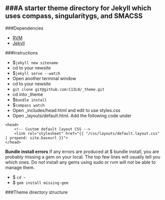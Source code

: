 ###A starter theme directory for Jekyll which uses compass, singularitygs, and SMACSS
---
###Dependencies

* [RVM](https://rvm.io/)
* [Jekyll](http://jekyllrb.com/docs/installation/)

###Instructions

* $`jekyll new sitename`
* cd to your newsite
* $`jekyll serve --watch`
* Open another terminal window
* cd to your newsite
* `git clone git@github.com:C13L0/_theme.git`
* cd into _theme
* $`bundle install`
* $`compass watch`
* Open _includes/head.html and edit to use styles.css
* Open _layouts/default.html. Add the following code under <!DOCTYPE html>

```
<head>
    <!-- Custom default layout CSS -->
    <link rel="stylesheet" href="{{ "/css/layouts/default.layout.css" | prepend: site.baseurl }}">
</head>
```

**Bundle install errors**
If any errors are produced at $ bundle install, you are probably missing a gem on your local. The top few lines will usually tell you which ones. Do *not* install any gems using sudo or rvm will not be able to manage them.
* $ `cd ~`
* $ `gem install missing-gem`

###Theme directory structure
